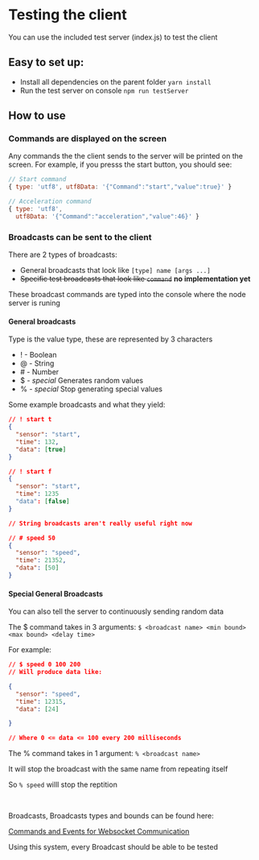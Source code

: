 # Testing the client

You can use the included test server (index.js) to test the client

## Easy to set up:

* Install all dependencies on the parent folder ```yarn install```
* Run the test server on console ```npm run testServer```

## How to use

### Commands are displayed on the screen

Any commands the the client sends to the server will be printed on the screen. For example, if you presss the start button, you should see:

```js
// Start command
{ type: 'utf8', utf8Data: '{"Command":"start","value":true}' }

// Acceleration command
{ type: 'utf8',
  utf8Data: '{"Command":"acceleration","value":46}' }
```

### Broadcasts can be sent to the client

There are 2 types of broadcasts:

* General broadcasts that look like ```[type] name [args ...]```
* ~~Specific test broadcasts that look like ```command```~~ **no implementation yet**

These broadcast commands are typed into the console where the node server is runing

#### General broadcasts

Type is the value type, these are represented by 3 characters

* ! - Boolean
* @ - String
* \# - Number
* $ - _special_ Generates random values
* % - _special_ Stop generating special values

Some example broadcasts and what they yield:

```JSON
// ! start t
{
  "sensor": "start",
  "time": 132,
  "data": [true]
}

// ! start f
{
  "sensor": "start",
  "time": 1235
  "data": [false]
}

// String broadcasts aren't really useful right now

// # speed 50
{
  "sensor": "speed",
  "time": 21352,
  "data": [50]
}
```

#### Special General Broadcasts

You can also tell the server to continuously sending random data

The $ command takes in 3 arguments: ```$ <broadcast name> <min bound> <max bound> <delay time>```

For example:

```JSON
// $ speed 0 100 200
// Will produce data like:

{
  "sensor": "speed",
  "time": 12315,
  "data": [24]

}

// Where 0 <= data <= 100 every 200 milliseconds
```

The % command takes in 1 argument: ```% <broadcast name>```

It will stop the broadcast with the same name from repeating itself

So ```% speed``` willl stop the reptition

<br/>

Broadcasts, Broadcasts types and bounds can be found here:

[Commands and Events for Websocket Communication](https://github.com/teamwaterloop/control-front/tree/master/events)

Using this system, every Broadcast should be able to be tested
